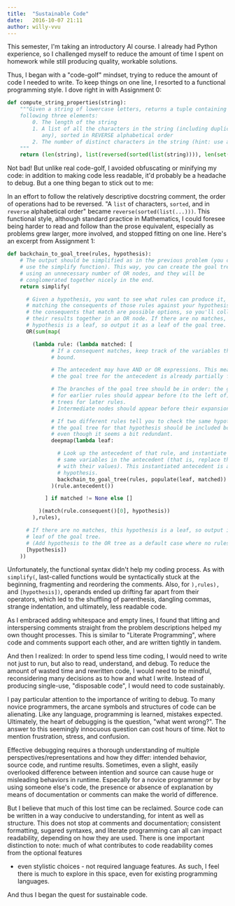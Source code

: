 ```yaml
---
title:  "Sustainable Code"
date:   2016-10-07 21:11
author: willy-vvu
---
```


This semester, I'm taking an introductory AI course. I already had Python
experience, so I challenged myself to reduce the amount of time I spent on
homework while still producing quality, workable solutions.

Thus, I began with a "code-golf" mindset, trying to reduce the amount of code
I needed to write. To keep things on one line, I resorted to a functional
programming style. I dove right in with Assignment 0:

```python
def compute_string_properties(string):
    """Given a string of lowercase letters, returns a tuple containing the
    following three elements:
        0. The length of the string
        1. A list of all the characters in the string (including duplicates, if
           any), sorted in REVERSE alphabetical order
        2. The number of distinct characters in the string (hint: use a set)
    """
    return (len(string), list(reversed(sorted(list(string)))), len(set(string)))
```

Not bad! But unlike real code-golf, I avoided obfuscating or minifying my
code: in addition to making code less readable, it'd probably be a headache to
debug. But a one thing began to stick out to me:

In an effort to follow the relatively descriptive docstring comment, the order
of operations had to be reversed. "A `list` of characters, `sorted`, and in
`reverse` alphabetical order" became `reverse(sorted(list(...)))`. This
functional style, although standard practice in Mathematics, I could foresee
being harder to read and follow than the prose equivalent, especially as
problems grew larger, more involved, and stopped fitting on one line. Here's
an excerpt from Assignment 1:

```python
def backchain_to_goal_tree(rules, hypothesis):
    # The output should be simplified as in the previous problem (you can
    # use the simplify function). This way, you can create the goal trees
    # using an unnecessary number of OR nodes, and they will be
    # conglomerated together nicely in the end.
    return simplify(

      # Given a hypothesis, you want to see what rules can produce it, by
      # matching the consequents of those rules against your hypothesis. All
      # the consequents that match are possible options, so you'll collect
      # their results together in an OR node. If there are no matches, this
      # hypothesis is a leaf, so output it as a leaf of the goal tree.
      OR(sum(map(

        (lambda rule: (lambda matched: [
              # If a consequent matches, keep track of the variables that are
              # bound.

              # The antecedent may have AND or OR expressions. This means that
              # the goal tree for the antecedent is already partially formed.

              # The branches of the goal tree should be in order: the goal trees
              # for earlier rules should appear before (to the left of) the goal
              # trees for later rules.
              # Intermediate nodes should appear before their expansions.

              # If two different rules tell you to check the same hypothesis,
              # the goal tree for that hypothesis should be included both times,
              # even though it seems a bit redundant.
              deepmap(lambda leaf:

                # Look up the antecedent of that rule, and instantiate those
                # same variables in the antecedent (that is, replace the variables
                # with their values). This instantiated antecedent is a new
                # hypothesis.
                backchain_to_goal_tree(rules, populate(leaf, matched))
              )(rule.antecedent())

            ] if matched != None else []

          )(match(rule.consequent()[0], hypothesis))
        ),rules),

      # If there are no matches, this hypothesis is a leaf, so output it as a
      # leaf of the goal tree.
      # (Add hypothesis to the OR tree as a default case where no rules match.)
      [hypothesis])
    ))
```

Unfortunately, the functional syntax didn't help my coding process. As with
`simplify(`, last-called functions would be syntactically stuck at the
beginning, fragmenting and reordering the comments. Also, for `),rules),` and
`[hypothesis])`, operands ended up drifting far apart from their operators,
which led to the shuffling of parenthesis, dangling commas, strange
indentation, and ultimately, less readable code.

As I embraced adding whitespace and empty lines, I found that lifting and
interspersing comments straight from the problem descriptions helped my own
thought processes. This is similar to "Literate Programming", where code and
comments support each other, and are written tightly in tandem.

And then I realized: In order to spend less time coding, I would need to write
not just to run, but also to read, understand, and debug. To reduce the amount
of wasted time and rewritten code, I would need to be mindful, reconsidering
many decisions as to how and what I write. Instead of producing single-use,
"disposable code", I would need to code sustainably.

I pay particular attention to the importance of writing to debug. To many
novice programmers, the arcane symbols and structures of code can be
alienating. Like any language, programming is learned, mistakes expected.
Ultimately, the heart of debugging is the question, "what went wrong?". The
answer to this seemingly innocuous question can cost hours of time. Not to
mention frustration, stress, and confusion.

Effective debugging requires a thorough understanding of multiple
perspectives/representations and how they differ: intended behavior, source
code, and runtime results. Sometimes, even a slight, easily overlooked
difference between intention and source can cause huge or misleading behaviors
in runtime. Especally for a novice programmer or by using someone else's code,
the presence or absence of explanation by means of documentation or comments
can make the world of difference.

But I believe that much of this lost time can be reclaimed. Source code can be
written in a way conducive to understanding, for intent as well as structure.
This does not stop at comments and documentation; consistent formatting,
sugared syntaxes, and literate programming can all can impact readability,
depending on how they are used. There is one important distinction to note:
much of what contributes to code readability comes from the optional features
- even stylistic choices - not required language features. As such, I feel
there is much to explore in this space, even for existing programming
languages.

And thus I began the quest for sustainable code.
